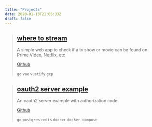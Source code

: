 ```yaml
---
title: "Projects"
date: 2020-01-13T21:05:33Z
draft: false
---
```


> ## [where to stream](https://wheretostream.abdulmuhsin.dev) 
> A simple web app to check if a tv show or movie can be found on Prime Video, Netflix, etc
>
> [Github](https://github.com/abdulmuhsinGH/where_to_stream)
> 
> `go` `vue` `vuetify` `gcp`

> ## [oauth2 server example](https://github.com/abdulmuhsinGH/oauth2_server_golang_example) 
> An oauth2 server example with authorization code
>
> [Github](https://github.com/abdulmuhsinGH/oauth2_server_golang_example)
> 
> `go` `postgres` `redis` `docker` `docker-compose`